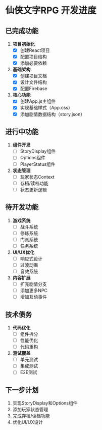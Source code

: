 # 仙侠文字RPG 开发进度

## 已完成功能

1. **项目初始化**
   - [x] 创建React项目
   - [x] 配置项目结构
   - [x] 添加必要依赖

2. **基础架构**
   - [x] 创建项目文档
   - [x] 设计文件结构
   - [x] 配置Firebase

3. **核心功能**
   - [x] 创建App.js主组件
   - [x] 实现基础样式（App.css）
   - [x] 添加剧情数据结构（story.json）

## 进行中功能

1. **组件开发**
   - [ ] StoryDisplay组件
   - [ ] Options组件
   - [ ] PlayerStatus组件

2. **状态管理**
   - [ ] 玩家状态Context
   - [ ] 存档/读档功能
   - [ ] 状态更新逻辑

## 待开发功能

1. **游戏系统**
   - [ ] 战斗系统
   - [ ] 修炼系统
   - [ ] 门派系统
   - [ ] 任务系统

2. **UI/UX优化**
   - [ ] 响应式设计
   - [ ] 过渡动画
   - [ ] 音效系统

3. **内容扩展**
   - [ ] 扩充剧情分支
   - [ ] 添加更多NPC
   - [ ] 增加互动事件

## 技术债务

1. **代码优化**
   - [ ] 组件拆分
   - [ ] 性能优化
   - [ ] 代码重构

2. **测试覆盖**
   - [ ] 单元测试
   - [ ] 集成测试
   - [ ] E2E测试

## 下一步计划

1. 实现StoryDisplay和Options组件
2. 添加玩家状态管理
3. 完成存档/读档功能
4. 优化UI/UX设计